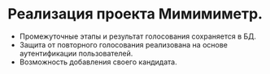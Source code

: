 # Реализация проекта Мимимиметр.
- Промежуточные этапы и результат голосования сохраняется в БД.
- Защита от повторного голосования реализована на основе аутентификации пользователей.
- Возможность добавления своего кандидата.
